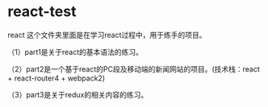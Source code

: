 # react-test
react
这个文件夹里面是在学习react过程中，用于练手的项目。

（1）part1是关于react的基本语法的练习。

（2）part2是一个基于react的PC段及移动端的新闻网站的项目。(技术栈：react + react-router4 + webpack2)

（3）part3是关于redux的相关内容的练习。
